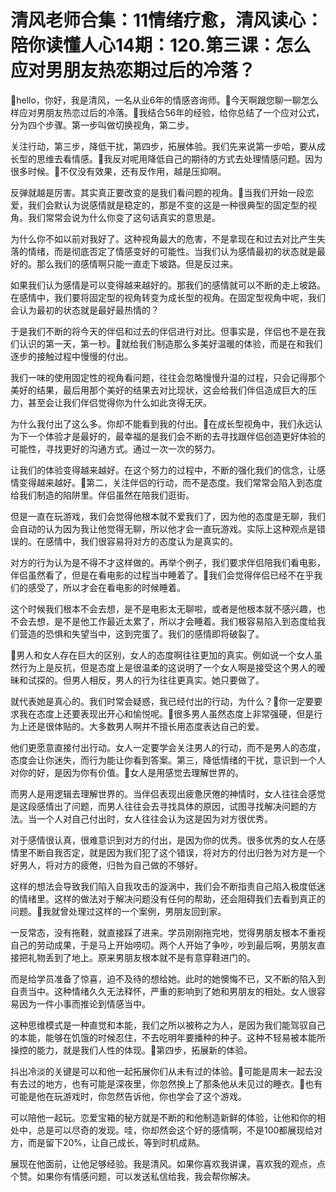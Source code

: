 # 清风老师合集：11情绪疗愈，清风读心：陪你读懂人心14期：120.第三课：怎么应对男朋友热恋期过后的冷落？

🎼hello，你好，我是清风，一名从业6年的情感咨询师。🎼今天啊跟您聊一聊怎么样应对男朋友热恋过后的冷落。🎼我结合56年的经验，给你总结了一个应对公式，分为四个步骤。第一步叫做切换视角，第二步。

关注行动，第三步，降低干扰，第四步，拓展体验。我们先来说第一步哈，要从成长型的思维去看情感。🎼我反对呢用降低自己的期待的方式去处理情感问题。因为很多时候。🎼不仅没有效果，还有反作用，越是压抑啊。

反弹就越是厉害。其实真正要改变的是我们看问题的视角。🎼当我们开始一段恋爱，我们会默认为说感情就是稳定的，那是不变的这是一种很典型的固定型的视角。我们常常会说为什么你变了这句话真实的意思是。

为什么你不如以前对我好了。这种视角最大的危害，不是拿现在和过去对比产生失落的情绪，而是彻底否定了情感变好的可能性。当我们认为感情最初的状态就是最好的。那么我们的感情啊只能一直走下坡路。但是反过来。

如果我们认为感情是可以变得越来越好的。那我们的感情就可以不断的走上坡路。在感情中，我们要将固定型的视角转变为成长型的视角。在固定型视角中呢，我们会认为最初的状态就是最好最热情的？

于是我们不断的将今天的伴侣和过去的伴侣进行对比。但事实是，伴侣也不是在我们认识的第一天，第一秒。🎼就给我们制造那么多美好温暖的体验，而是在和我们逐步的接触过程中慢慢的付出。

我们一味的使用固定性的视角看问题，往往会忽略慢慢升温的过程，只会记得那个美好的结果，最后用那个美好的结果去对比现状，这会给我们伴侣造成巨大的压力，甚至会让我们伴侣觉得你为什么如此贪得无厌。

为什么我付出了这么多。你却不能看到我的付出。🎼在成长型视角中，我们永远认为下一个体验才是最好的，最幸福的是我们会不断的去寻找跟伴侣创造更好体验的可能性，寻找更好的沟通方式。通过一次一次的努力。

让我们的体验变得越来越好。在这个努力的过程中，不断的强化我们的信念，让感情变得越来越好。🎼第二，关注伴侣的行动，而不是态度。我们常常会陷入到态度给我们制造的陷阱里。伴侣虽然在陪我们逛街。

但是一直在玩游戏，我们会觉得他根本就不爱我们了，因为他的态度是无聊，我们会自动的认为因为我让他觉得无聊，所以他才会一直玩游戏。实际上这种观点是错误的。在感情中，我们很容易将对方的态度认为是真实的。

对方的行为认为是不得不才这样做的。再举个例子，我们要求伴侣陪我们看电影，伴侣虽然看了，但是在看电影的过程当中睡着了。🎼我们会觉得伴侣已经不在乎我们的感受了，所以才会在看电影的时候睡着。

这个时候我们根本不会去想，是不是电影太无聊啦，或者是他根本就不感兴趣，也不会去想，是不是他工作最近太累了，所以才会睡着。我们极容易陷入到态度给我们营造的恐惧和失望当中，这到完蛋了。我们的感情即将破裂了。

🎼男人和女人存在巨大的区别，女人的态度啊往往更加的真实。例如说一个女人虽然行为上是反抗，但是态度上是很温柔的这说明了一个女人啊是接受这个男人的暧昧和试探的。但男人相反，男人的行为往往更真实。她只要做了。

就代表她是真心的。我们时常会疑惑，我已经付出的行动，为什么？🎼你一定要要求我在态度上还要表现出开心和愉悦呢。🎼很多男人虽然态度上非常强硬，但是行为上还是很体贴的。大多数男人啊并不擅长用态度表达自己的爱。

他们更愿意直接付出行动。女人一定要学会关注男人的行动，而不是男人的态度，态度会让你迷失，而行为能让你看到答案。第三，降低情绪的干扰，意识到一个人对你的好，是因为你有价值。🎼女人是用感觉去理解世界的。

而男人是用逻辑去理解世界的。当伴侣表现出疲惫厌倦的神情时，女人往往会感觉是这段感情出了问题，而男人往往会去寻找具体的原因，试图寻找解决问题的方法。当一个人对自己付出时，女人往往会认为这是因为对方很优秀。

对于感情很认真，很难意识到对方的付出，是因为你的优秀。很多优秀的女人在感情里不断自我否定，就是因为我们犯了这个错误，将对方的付出归咎为对方是一个好男人，将对方的疲倦，归咎为自己做的不够好。

这样的想法会导致我们陷入自我攻击的漩涡中，我们会不断指责自己陷入极度低迷的情绪里。这样的做法对于解决问题没有任何的帮助，还会阻碍我们去看到真正的问题。🎼我就曾处理过这样的一个案例，男朋友回到家。

一反常态，没有拖鞋，就直接踩了进来。学员刚刚拖完地，觉得男朋友根本不重视自己的劳动成果，于是马上开始唠叨。两个人开始了争吵，吵到最后啊，男朋友直接把礼物丢到了地上。原来男朋友根本就不是有意穿鞋进门的。

而是给学员准备了惊喜，迫不及待的想给她。此时的她懊悔不已，又不断的陷入到自责当中。这种情绪久久无法释怀，严重的影响到了她和男朋友的相处。女人很容易因为一件小事而推论到情感当中。

这种思维模式是一种直觉和本能，我们之所以被称之为人，是因为我们能驾驭自己的本能，能够在饥饿的时候忍住，不去吃明年要播种的种子。这种不轻易被本能所操控的能力，就是我们人性的体现。🎼第四步，拓展新的体验。

抖出冷淡的关键是可以和他一起拓展你们从未有过的体验。🎼可能是周末一起去没有去过的地方，也有可能是深夜里，你忽然换上了那条他从未见过的睡衣。🎼也有可能是他在玩游戏时，你忽然告诉他，你也学会了这个游戏。

可以陪他一起玩。恋爱宝箱的秘方就是不断的和他制造新鲜的体验，让他和你的相处中，总是可以尽奇的发现。哇，你却然会这个好的感情啊，不是100都展现给对方，而是留下20%，让自己成长，等到时机成熟。

展现在他面前，让他足够经验。我是清风。如果你喜欢我讲课，喜欢我的观点，点个赞。如果你有情感问题，可以发送私信给我，我会帮你解决。

